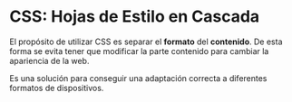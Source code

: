# CSS: Hojas de Estilo en Cascada

El propósito de utilizar CSS es separar el **formato** del **contenido**. 
De esta forma se evita tener que modificar la parte contenido para cambiar la apariencia de la web.

Es una solución para conseguir una adaptación correcta a diferentes formatos de dispositivos.


